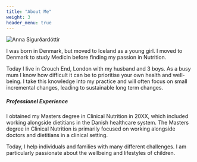 ```yaml
---
title: "About Me"
weight: 3
header_menu: true
---
```


![Anna Sigurðardóttir](images/happy-ethnic-woman-sitting-at-table-with-laptop-3769021.jpg)

I was born in Denmark, but moved to Iceland as a young girl. I moved
to Denmark to study Medicin before finding my passion in
Nutrition. 

Today I live in Crouch End, London with my husband and 3 boys. As a
busy mum I know how difficult it can be to prioritise your own health
and well-being. I take this knowledge into my practice and will often
focus on small incremental changes, leading to sustainable long term
changes.

##### Professionel Experience

I obtained my Masters degree in Clinical Nutrition in 20XX, which
included working alongside dietitians in the Danish healthcare
system. The Masters degree in Clinical Nutrition is primarily focused
on working alongside doctors and dietitians in a clinical setting.

Today, I help individuals and families with many different
challenges. I am particularly passionate about the wellbeing and
lifestyles of children.
